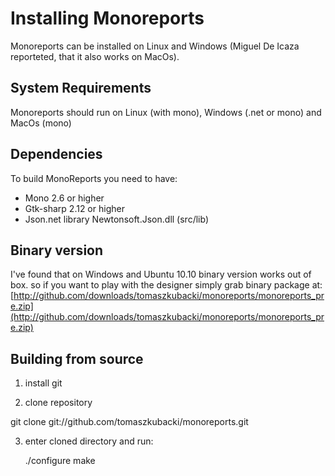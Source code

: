 Installing Monoreports
======================

Monoreports can be installed on Linux and Windows 
(Miguel De Icaza reporteted, that it also works on MacOs).

System Requirements
-------------------
Monoreports should run on Linux (with mono), Windows (.net or mono) and MacOs (mono)

Dependencies
------------

To build MonoReports you need to have:
- Mono 2.6 or higher
- Gtk-sharp 2.12 or higher
- Json.net library Newtonsoft.Json.dll (src/lib)

Binary version
------------------
I've found that on Windows and Ubuntu 10.10 binary version works out of box. 
so if you want to play with the designer simply grab binary package at:
[http://github.com/downloads/tomaszkubacki/monoreports/monoreports_pre.zip](http://github.com/downloads/tomaszkubacki/monoreports/monoreports_pre.zip)

Building from source
----------------------

1. install git

2. clone repository

git clone git://github.com/tomaszkubacki/monoreports.git

3. enter cloned directory and run:

	./configure
	make



 

